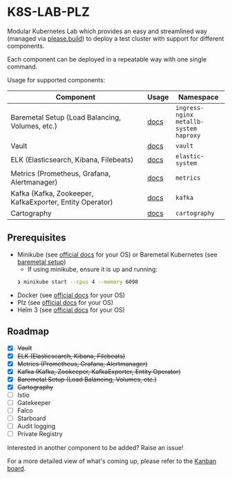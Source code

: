 # K8S-LAB-PLZ

Modular Kubernetes Lab which provides an easy and streamlined way (managed via [please.build](https://please.build/)) to deploy a test cluster with support for different components.

Each component can be deployed in a repeatable way with one single command.

Usage for supported components:

| Component                                                | Usage                                              | Namespace                                        |
| -------------------------------------------------------- | -------------------------------------------------- | ------------------------------------------------ |
| Baremetal Setup (Load Balancing, Volumes, etc.)          | [docs](components/baremetal/) | `ingress-nginx`<br>`metallb-system`<br>`haproxy` |
| Vault                                                    | [docs](components/vault/)                     | `vault`                                          |
| ELK (Elasticsearch, Kibana, Filebeats)                   | [docs](components/elk/)                         | `elastic-system`                                 |
| Metrics (Prometheus, Grafana, Alertmanager)              | [docs](components/prometheus/)           | `metrics`                                        |
| Kafka (Kafka, Zookeeper, KafkaExporter, Entity Operator) | [docs](components/kafka/)                     | `kafka`                                          |
| Cartography                                              | [docs](components/cartography/)         | `cartography`                                    |


## Prerequisites
* Minikube (see [official docs](https://kubernetes.io/docs/tasks/tools/install-minikube/) for your OS) or Baremetal Kubernetes (see [baremetal setup](docs/baremetal_setup.md))
  * If using minikube, ensure it is up and running:
  ```bash
  ❯ minikube start --cpus 4 --memory 6098
  ```
* Docker (see [official docs](https://docs.docker.com/get-docker/) for your OS)
* Plz (see [official docs](https://please.build/quickstart.html) for your OS)
* Helm 3 (see [official docs](https://helm.sh/docs/intro/install/) for your OS)


## Roadmap
* [X] ~~Vault~~
* [X] ~~ELK (Elasticsearch, Kibana, Filebeats)~~
* [X] ~~Metrics (Prometheus, Grafana, Alertmanager)~~
* [X] ~~Kafka (Kafka, Zookeeper, KafkaExporter, Entity Operator)~~
* [X] ~~Baremetal Setup (Load Balancing, Volumes, etc.)~~
* [X] ~~Cartography~~
* [ ] Istio
* [ ] Gatekeeper
* [ ] Falco
* [ ] Starboard
* [ ] Audit logging
* [ ] Private Registry

Interested in another component to be added? Raise an issue!

For a more detailed view of what's coming up, please refer to the
[Kanban board](https://github.com/marco-lancini/k8s-lab/projects/1).
